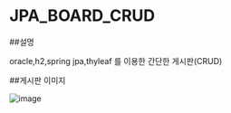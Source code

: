 # JPA_BOARD_CRUD

##설명

oracle,h2,spring jpa,thyleaf 를 이용한 간단한 게시판(CRUD)

##게시판 이미지

![image](https://user-images.githubusercontent.com/79193811/194456946-c5e59769-522a-4d2a-87d1-91ffb5d20875.png)
